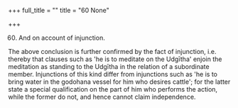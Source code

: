 +++
full_title = ""
title = "60 None"

+++


60. And on account of injunction.

The above conclusion is further confirmed by the fact of injunction, i.e. thereby that clauses such as 'he is to meditate on the Udgītha' enjoin the meditation as standing to the Udgītha in the relation of a subordinate member. Injunctions of this kind differ from injunctions such as 'he is to bring water in the godohana vessel for him who desires cattle'; for the latter state a special qualification on the part of him who performs the action, while the former do not, and hence cannot claim independence.

